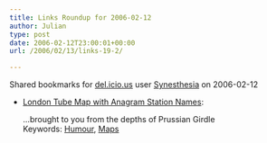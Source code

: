 ```yaml
---
title: Links Roundup for 2006-02-12
author: Julian
type: post
date: 2006-02-12T23:00:01+00:00
url: /2006/02/13/links-19-2/

---
```

Shared bookmarks for [del.icio.us][1] user  [Synesthesia][2] on 2006-02-12

  * [London Tube Map with Anagram Station Names][3]:
  
    &#8230;brought to you from the depths of Prussian Girdle   
    Keywords: [Humour][4], [Maps][5]

 [1]: http://del.icio.us/
 [2]: http://del.icio.us/synesthesia
 [3]: http://www.unfortu.net/anagrammap/ "http://www.unfortu.net/anagrammap/"
 [4]: http://del.icio.us/synesthesia/Humour
 [5]: http://del.icio.us/synesthesia/Maps